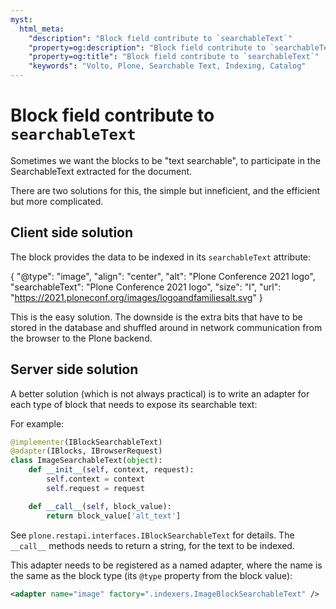 ```yaml
---
myst:
  html_meta:
    "description": "Block field contribute to `searchableText`"
    "property=og:description": "Block field contribute to `searchableText`"
    "property=og:title": "Block field contribute to `searchableText`"
    "keywords": "Volto, Plone, Searchable Text, Indexing, Catalog"
---
```


# Block field contribute to `searchableText`

Sometimes we want the blocks to be "text searchable", to participate in the
SearchableText extracted for the document.

There are two solutions for this, the simple but inneficient, and the
efficient but more complicated.

## Client side solution
The block provides the data to be indexed in its `searchableText` attribute:

{
  "@type": "image",
  "align": "center",
  "alt": "Plone Conference 2021 logo",
  "searchableText": "Plone Conference 2021 logo",
  "size": "l",
  "url": "https://2021.ploneconf.org/images/logoandfamiliesalt.svg"
}

This is the easy solution. The downside is the extra bits that have to be
stored in the database and shuffled around in network communication from the
browser to the Plone backend.

## Server side solution

A better solution (which is not always practical) is to write an adapter for
each type of block that needs to expose its searchable text:

For example:

```python
@implementer(IBlockSearchableText)
@adapter(IBlocks, IBrowserRequest)
class ImageSearchableText(object):
    def __init__(self, context, request):
        self.context = context
        self.request = request

    def __call__(self, block_value):
        return block_value['alt_text']
```

See `plone.restapi.interfaces.IBlockSearchableText` for details. The `__call__` methods needs to return a string, for the text to be indexed.

This adapter needs to be registered as a named adapter, where the name is the same as the block type (its `@type` property from the block value):

```xml
<adapter name="image" factory=".indexers.ImageBlockSearchableText" />
```
